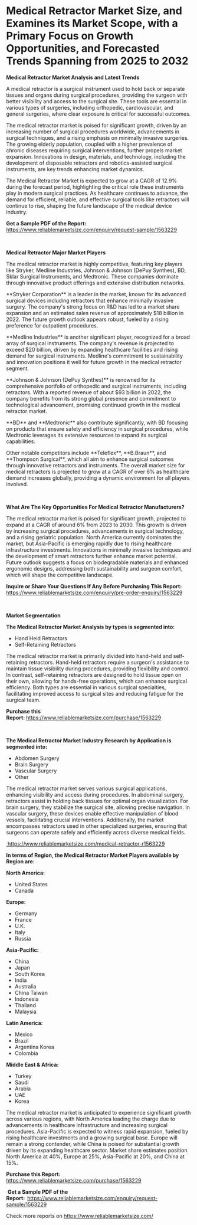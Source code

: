 <p><h1>Medical Retractor Market Size, and Examines its Market Scope, with a Primary Focus on Growth Opportunities, and Forecasted Trends Spanning from 2025 to 2032</h1></p><p><strong>Medical Retractor Market Analysis and Latest Trends</strong></p>
<p><p>A medical retractor is a surgical instrument used to hold back or separate tissues and organs during surgical procedures, providing the surgeon with better visibility and access to the surgical site. These tools are essential in various types of surgeries, including orthopedic, cardiovascular, and general surgeries, where clear exposure is critical for successful outcomes.</p><p>The medical retractor market is poised for significant growth, driven by an increasing number of surgical procedures worldwide, advancements in surgical techniques, and a rising emphasis on minimally invasive surgeries. The growing elderly population, coupled with a higher prevalence of chronic diseases requiring surgical interventions, further propels market expansion. Innovations in design, materials, and technology, including the development of disposable retractors and robotics-assisted surgical instruments, are key trends enhancing market dynamics. </p><p>The Medical Retractor Market is expected to grow at a CAGR of 12.9% during the forecast period, highlighting the critical role these instruments play in modern surgical practices. As healthcare continues to advance, the demand for efficient, reliable, and effective surgical tools like retractors will continue to rise, shaping the future landscape of the medical device industry.</p></p>
<p><strong>Get a Sample PDF of the Report:&nbsp;</strong> <a href="https://www.reliablemarketsize.com/enquiry/request-sample/1563229?utm_campaign=2773&utm_medium=2&utm_source=Github&utm_content=ia&utm_term=04032025&utm_id=medical-retractor">https://www.reliablemarketsize.com/enquiry/request-sample/1563229</a></p>
<p>&nbsp;</p>
<p><strong>Medical Retractor Major Market Players</strong></p>
<p><p>The medical retractor market is highly competitive, featuring key players like Stryker, Medline Industries, Johnson & Johnson (DePuy Synthes), BD, Sklar Surgical Instruments, and Medtronic. These companies dominate through innovative product offerings and extensive distribution networks.</p><p>**Stryker Corporation** is a leader in the market, known for its advanced surgical devices including retractors that enhance minimally invasive surgery. The company's strong focus on R&D has led to a market share expansion and an estimated sales revenue of approximately $18 billion in 2022. The future growth outlook appears robust, fueled by a rising preference for outpatient procedures.</p><p>**Medline Industries** is another significant player, recognized for a broad array of surgical instruments. The company's revenue is projected to exceed $20 billion, driven by expanding healthcare facilities and rising demand for surgical instruments. Medline's commitment to sustainability and innovation positions it well for future growth in the medical retractor segment.</p><p>**Johnson & Johnson (DePuy Synthes)** is renowned for its comprehensive portfolio of orthopedic and surgical instruments, including retractors. With a reported revenue of about $93 billion in 2022, the company benefits from its strong global presence and commitment to technological advancement, promising continued growth in the medical retractor market.</p><p>**BD** and **Medtronic** also contribute significantly, with BD focusing on products that ensure safety and efficiency in surgical procedures, while Medtronic leverages its extensive resources to expand its surgical capabilities.</p><p>Other notable competitors include **Teleflex**, **B.Braun**, and **Thompson Surgical**, which all aim to enhance surgical outcomes through innovative retractors and instruments. The overall market size for medical retractors is projected to grow at a CAGR of over 6% as healthcare demand increases globally, providing a dynamic environment for all players involved.</p></p>
<p>&nbsp;</p>
<p><strong>What Are The Key Opportunities For Medical Retractor Manufacturers?</strong></p>
<p><p>The medical retractor market is poised for significant growth, projected to expand at a CAGR of around 6% from 2023 to 2030. This growth is driven by increasing surgical procedures, advancements in surgical technology, and a rising geriatric population. North America currently dominates the market, but Asia-Pacific is emerging rapidly due to rising healthcare infrastructure investments. Innovations in minimally invasive techniques and the development of smart retractors further enhance market potential. Future outlook suggests a focus on biodegradable materials and enhanced ergonomic designs, addressing both sustainability and surgeon comfort, which will shape the competitive landscape.</p></p>
<p><strong>Inquire or Share Your Questions If Any Before Purchasing This Report:</strong> <a href="https://www.reliablemarketsize.com/enquiry/pre-order-enquiry/1563229?utm_campaign=2773&utm_medium=2&utm_source=Github&utm_content=ia&utm_term=04032025&utm_id=medical-retractor">https://www.reliablemarketsize.com/enquiry/pre-order-enquiry/1563229</a></p>
<p>&nbsp;</p>
<p><strong>Market Segmentation</strong></p>
<p><strong>The Medical Retractor Market Analysis by types is segmented into:</strong></p>
<p><ul><li>Hand Held Retractors</li><li>Self-Retaining Retractors</li></ul></p>
<p><p>The medical retractor market is primarily divided into hand-held and self-retaining retractors. Hand-held retractors require a surgeon's assistance to maintain tissue visibility during procedures, providing flexibility and control. In contrast, self-retaining retractors are designed to hold tissue open on their own, allowing for hands-free operations, which can enhance surgical efficiency. Both types are essential in various surgical specialties, facilitating improved access to surgical sites and reducing fatigue for the surgical team.</p></p>
<p><strong>Purchase this Report:&nbsp;</strong><a href="https://www.reliablemarketsize.com/purchase/1563229?utm_campaign=2773&utm_medium=2&utm_source=Github&utm_content=ia&utm_term=04032025&utm_id=medical-retractor">https://www.reliablemarketsize.com/purchase/1563229</a></p>
<p>&nbsp;</p>
<p><strong>The Medical Retractor Market Industry Research by Application is segmented into:</strong></p>
<p><ul><li>Abdomen Surgery</li><li>Brain Surgery</li><li>Vascular Surgery</li><li>Other</li></ul></p>
<p><p>The medical retractor market serves various surgical applications, enhancing visibility and access during procedures. In abdominal surgery, retractors assist in holding back tissues for optimal organ visualization. For brain surgery, they stabilize the surgical site, allowing precise navigation. In vascular surgery, these devices enable effective manipulation of blood vessels, facilitating crucial interventions. Additionally, the market encompasses retractors used in other specialized surgeries, ensuring that surgeons can operate safely and efficiently across diverse medical fields.</p></p>
<p><a href="https://www.reliablemarketsize.com/medical-retractor-r1563229?utm_campaign=2773&utm_medium=2&utm_source=Github&utm_content=ia&utm_term=04032025&utm_id=medical-retractor">&nbsp;https://www.reliablemarketsize.com/medical-retractor-r1563229</a></p>
<p><strong>In terms of Region, the Medical Retractor Market Players available by Region are:</strong></p>
<p>
    <p> <strong> North America: </strong>
        <ul>
            <li>United States</li>
            <li>Canada</li>
        </ul>
        </p> 
    <p> <strong> Europe: </strong>
        <ul>
            <li>Germany</li>
            <li>France</li>
            <li>U.K.</li>
            <li>Italy</li>
            <li>Russia</li>
        </ul>
        </p> 
    <p> <strong> Asia-Pacific: </strong>
        <ul>
            <li>China</li>
            <li>Japan</li>
            <li>South Korea</li>
            <li>India</li>
            <li>Australia</li>
            <li>China Taiwan</li>
            <li>Indonesia</li>
            <li>Thailand</li>
            <li>Malaysia</li>
        </ul>
        </p> 
    <p> <strong> Latin America: </strong>
        <ul>
            <li>Mexico</li>
            <li>Brazil</li>
            <li>Argentina Korea</li>
            <li>Colombia</li>
        </ul>
        </p> 
    <p> <strong> Middle East & Africa: </strong>
        <ul>
            <li>Turkey</li>
            <li>Saudi</li>
            <li>Arabia</li>
            <li>UAE</li>
            <li>Korea</li>
        </ul>
    </p>
    </p>
<p><p>The medical retractor market is anticipated to experience significant growth across various regions, with North America leading the charge due to advancements in healthcare infrastructure and increasing surgical procedures. Asia-Pacific is expected to witness rapid expansion, fueled by rising healthcare investments and a growing surgical base. Europe will remain a strong contender, while China is poised for substantial growth driven by its expanding healthcare sector. Market share estimates position North America at 40%, Europe at 25%, Asia-Pacific at 20%, and China at 15%.</p></p>
<p><strong>Purchase this Report: </strong><a href="https://www.reliablemarketsize.com/purchase/1563229?utm_campaign=2773&utm_medium=2&utm_source=Github&utm_content=ia&utm_term=04032025&utm_id=medical-retractor">https://www.reliablemarketsize.com/purchase/1563229</a></p>
<p>&nbsp;<strong>Get a Sample PDF of the Report:&nbsp;&nbsp;</strong><a href="https://www.reliablemarketsize.com/enquiry/request-sample/1563229?utm_campaign=2773&utm_medium=2&utm_source=Github&utm_content=ia&utm_term=04032025&utm_id=medical-retractor">https://www.reliablemarketsize.com/enquiry/request-sample/1563229</a></p>
<p><strong></strong></p>
<p>Check more reports on <a href="https://www.reliablemarketsize.com/?utm_campaign=2773&utm_medium=2&utm_source=Github&utm_content=ia&utm_term=04032025&utm_id=medical-retractor">https://www.reliablemarketsize.com/</a></p>